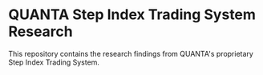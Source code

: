 # QUANTA Step Index Trading System Research

This repository contains the research findings from QUANTA's proprietary Step Index Trading System.
